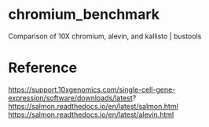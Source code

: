 # chromium_benchmark
Comparison of 10X chromium, alevin, and kallisto | bustools


# Reference
https://support.10xgenomics.com/single-cell-gene-expression/software/downloads/latest?
https://salmon.readthedocs.io/en/latest/salmon.html
https://salmon.readthedocs.io/en/latest/alevin.html
